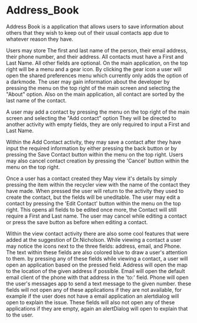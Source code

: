 # Address_Book
Address Book is a application that allows users to save information about others
 that they wish to keep out of their usual contacts app due to whatever reason they have.
 
Users may store The first and last name of the person, their email address, their phone number, and their address.
  All contacts must have a First and Last Name. All other fields are optional.
  On the main application, on the top right will be a menu and a gear icon.
  By clicking the gear icon a user will open the shared preferences menu which currently
    only adds the option of a darkmode.
  The user may gain information about the developer by pressing the menu on the top right of the main screen and selecting the "About" option.
  Also on the main application, all contact are sorted by the last name of the contact.
  
A user may add a contact by pressing the menu on the top right of the main screen and selecting the "Add contact" option
  They will be directed to another activity with empty fields, they are only required to input a First and Last Name.

Within the Add Contact activity, they may save a contact after they have input the required information
  by either pressing the back button or by pressing the Save Contact button within the menu on the top right.
  Users may also cancel contact creation by pressing the 'Cancel' button within the menu on the top right.
  
Once a user has a contact created they May view it's details by simply pressing the item within the recycler view
  with the name of the contact they have made.
  When pressed the user will return to the activity they used to create the contact, but the fields will be uneditable.
  The user may edit a contact by pressing the 'Edit Contact' button within the menu on the top right.
  This opens all fields to be edited once more, the Contact will still require a First and Last name.
  The user may cancel while editing a contact or press the save button as before when editing a contact.
  
Within the view contact activity there are also some cool features that were added at the suggestion of Dr.Nicholson.
  While viewing a contact a user may notice the icons next to the three fields: address, email, and Phone.
  The text within these fields are also colored blue to draw a user's attention to them.
  by pressing any of these fields while viewing a contact, a user will open an application based on the pressed field.
  Address will open the map to the location of the given address if possible.
  Email will open the default email client of the phone with that address in the 'to:' field.
  Phone will open the user's messages app to send a text message to the given number.
  these fields will not open any of these applications if they are not available, for example if the user does not have a email application
  an alertdialog will open to explain the issue.
  These fields will also not open any of these applications if they are empty, again an alertDialog will open to explain that to the user.
  
